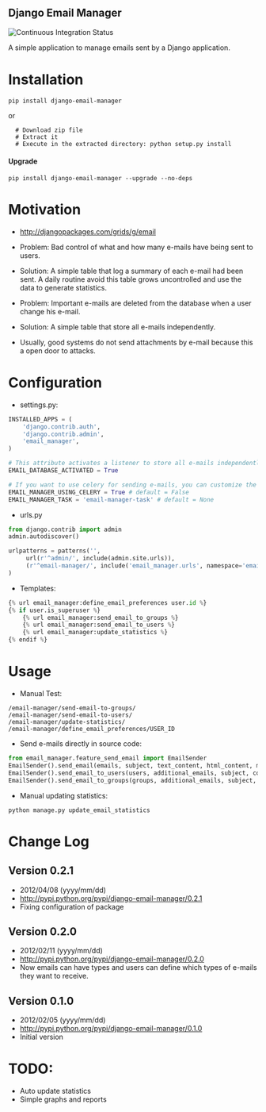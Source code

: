 Django Email Manager
-----------

![Continuous Integration Status](https://secure.travis-ci.org/paulocheque/django-email-manager.png?branch=master)

A simple application to manage emails sent by a Django application.

# Installation

```
pip install django-email-manager
```

or

```
  # Download zip file
  # Extract it
  # Execute in the extracted directory: python setup.py install
```

#### Upgrade

```
pip install django-email-manager --upgrade --no-deps
```

# Motivation

* <http://djangopackages.com/grids/g/email>

* Problem: Bad control of what and how many e-mails have being sent to users.
* Solution: A simple table that log a summary of each e-mail had been sent. 
A daily routine avoid this table grows uncontrolled and use the data to generate statistics.

* Problem: Important e-mails are deleted from the database when a user change his e-mail.
* Solution: A simple table that store all e-mails independently.

* Usually, good systems do not send attachments by e-mail because this a open door to attacks.

# Configuration

* settings.py:


```python
INSTALLED_APPS = (
    'django.contrib.auth',
    'django.contrib.admin',
    'email_manager',
)

# This attribute activates a listener to store all e-mails independently of auth_user database.
EMAIL_DATABASE_ACTIVATED = True

# If you want to use celery for sending e-mails, you can customize the task name, example:
EMAIL_MANAGER_USING_CELERY = True # default = False
EMAIL_MANAGER_TASK = 'email-manager-task' # default = None
```

* urls.py


```python
from django.contrib import admin
admin.autodiscover()

urlpatterns = patterns('',
     url(r'^admin/', include(admin.site.urls)),
     (r'^email-manager/', include('email_manager.urls', namespace='email_manager', app_name='email_manager')),
)
```

* Templates:


```python
{% url email_manager:define_email_preferences user.id %}
{% if user.is_superuser %}
    {% url email_manager:send_email_to_groups %}
    {% url email_manager:send_email_to_users %}
    {% url email_manager:update_statistics %}
{% endif %}
```

# Usage

* Manual Test:


```
/email-manager/send-email-to-groups/
/email-manager/send-email-to-users/
/email-manager/update-statistics/
/email-manager/define_email_preferences/USER_ID
```

* Send e-mails directly in source code:


```python
from email_manager.feature_send_email import EmailSender
EmailSender().send_email(emails, subject, text_content, html_content, main_content)
EmailSender().send_email_to_users(users, additional_emails, subject, content, html_content, email_type)
EmailSender().send_email_to_groups(groups, additional_emails, subject, content, html_content, email_type)
```

* Manual updating statistics:


```
python manage.py update_email_statistics
```

# Change Log

## Version 0.2.1
  * 2012/04/08 (yyyy/mm/dd)
  * <http://pypi.python.org/pypi/django-email-manager/0.2.1>
  * Fixing configuration of package

## Version 0.2.0 
  * 2012/02/11 (yyyy/mm/dd)
  * <http://pypi.python.org/pypi/django-email-manager/0.2.0>
  * Now emails can have types and users can define which types of e-mails they want to receive.

## Version 0.1.0
  * 2012/02/05 (yyyy/mm/dd)
  * <http://pypi.python.org/pypi/django-email-manager/0.1.0>
  * Initial version


# TODO:

* Auto update statistics
* Simple graphs and reports
